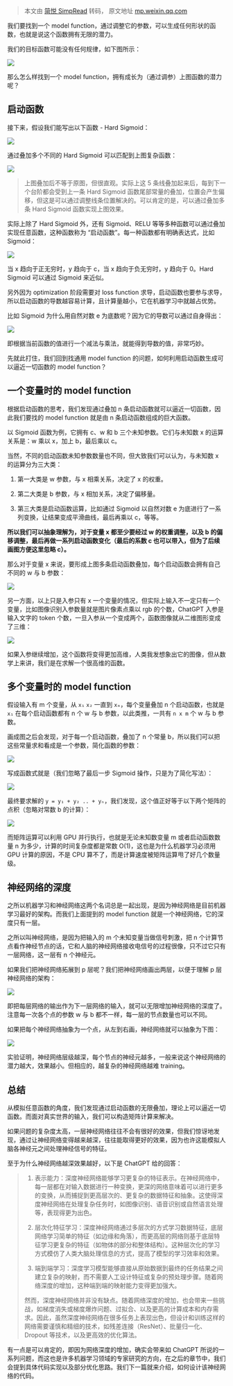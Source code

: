> 本文由 [简悦 SimpRead](http://ksria.com/simpread/) 转码， 原文地址 [mp.weixin.qq.com](https://mp.weixin.qq.com/s/oq23WpzIcJL6BVHF6LGveQ)

我们要找到一个 model function，通过调整它的参数，可以生成任何形状的函数，也就是说这个函数拥有无限的潜力。

我们的目标函数可能没有任何规律，如下图所示：

![](https://mmbiz.qpic.cn/mmbiz_png/x0iannhWUodkqzs8hPCEYAdZaicAgLn36ulbja4LicnafjV8HDdEkKfJM3tsVVEdCKkn4SjwWPxh5U4HkicUia1601A/640?wx_fmt=png&from=appmsg)

那么怎么样找到一个 model function，拥有成长为（通过调参）上图函数的潜力呢？

启动函数
----

接下来，假设我们能写出以下函数 - Hard Sigmoid：

![](https://mmbiz.qpic.cn/mmbiz_png/x0iannhWUodkqzs8hPCEYAdZaicAgLn36uzGBuYqyjzDMGZBraGFqH8WAXovhlD1jC2ic7N8DfVDgGUnIjIOnEhnQ/640?wx_fmt=png&from=appmsg)

通过叠加多个不同的 Hard Sigmoid 可以匹配到上图复杂函数：

![](https://mmbiz.qpic.cn/mmbiz_png/x0iannhWUodkqzs8hPCEYAdZaicAgLn36uwhAoKYia0T7gmNdRX0pBenAHnLibVFocdjUr6iay3p2MqA9SVPhrLgaaA/640?wx_fmt=png&from=appmsg)

> 上图叠加后不等于原图，但很直观。实际上这 5 条线叠加起来后，每到下一个台阶都会受到上一条 Hard Sigmoid 函数尾部常量的叠加，位置会产生偏移，但这是可以通过调整线条位置解决的。可以肯定的是，可以通过叠加多条 Hard Sigmoid 函数实现上图效果。

实际上除了 Hard Sigmoid 外，还有 Sigmoid、RELU 等等多种函数可以通过叠加实现任意函数，这种函数称为 “启动函数”。每一种函数都有明确表达式，比如 Sigmoid：

![](https://mmbiz.qpic.cn/mmbiz_png/x0iannhWUodkqzs8hPCEYAdZaicAgLn36uQLYPJ6vLMX6KOkv2ErHNZ8JrTjTCckm4icUcIibE1EtWHffPpM3ReOAQ/640?wx_fmt=png&from=appmsg)

当 x 趋向于正无穷时，y 趋向于 c，当 x 趋向于负无穷时，y 趋向于 0。Hard Sigmoid 可以通过 Sigmoid 来近似。

另外因为 optimization 阶段需要对 loss function 求导，启动函数也要参与求导，所以启动函数的导数越容易计算，且计算量越小，它在机器学习中就越占优势。

比如 Sigmoid 为什么用自然对数 e 为底数呢？因为它的导数可以通过自身得出：

![](https://mmbiz.qpic.cn/mmbiz_png/x0iannhWUodkqzs8hPCEYAdZaicAgLn36uboic8mbTw6qeeg5tT6W6cQxb2giceugHzjaxxux3G93PybZSMw8zUd7A/640?wx_fmt=png&from=appmsg)

即根据当前函数的值进行一个减法与乘法，就能得到导数的值，非常巧妙。

先就此打住，我们回到找通用 model function 的问题，如何利用启动函数生成可以逼近一切函数的 model function？

一个变量时的 model function
---------------------

根据启动函数的思考，我们发现通过叠加 n 条启动函数就可以逼近一切函数，因此我们要找的 model function 就是由 n 条启动函数组成的巨大函数。

以 Sigmoid 函数为例，它拥有 c、w 和 b 三个未知参数。它们与未知数 x 的运算关系是：w 乘以 x，加上 b，最后乘以 c。

当然，不同的启动函数未知参数数量也不同，但大致我们可以认为，与未知数 x 的运算分为三大类：

1.  第一大类是 w 参数，与 x 相乘关系，决定了 x 的权重。
    
2.  第二大类是 b 参数，与 x 相加关系，决定了偏移量。
    
3.  第三大类是启动函数运算，比如通过 Sigmoid 以自然对数 e 为底进行了一系列变换，让结果变成平滑曲线，最后再乘以 c，等等。
    

**所以我们可以抽象理解为，对于变量 x 都至少要经过 w 的权重调整，以及 b 的偏移调整，最后再做一系列启动函数变化（最后的系数 c 也可以带入，但为了后续画图方便这里忽略 c）。**

那么对于变量 x 来说，要形成上图多条启动函数叠加，每个启动函数会拥有自己不同的 w 与 b 参数：

![](https://mmbiz.qpic.cn/mmbiz_png/x0iannhWUodkqzs8hPCEYAdZaicAgLn36ubEPenLOBcaMdZj6VSe8XJq31V8eia0olKRjMm4kzEice0Gww8K2a4tVg/640?wx_fmt=png&from=appmsg)

另一方面，以上只是入参只有 x 一个变量的情况，但实际上输入不一定只有一个变量，比如图像识别入参数量就是图片像素点乘以 rgb 的个数，ChatGPT 入参是输入文字的 token 个数，一旦入参从一个变成两个，函数图像就从二维图形变成了三维：

![](https://mmbiz.qpic.cn/mmbiz_png/x0iannhWUodkqzs8hPCEYAdZaicAgLn36ugYFH76EnvQW2tMhvf7Bh7CicicUVoYxFb582kRZHrURuJnHic3icEe3x1w/640?wx_fmt=png&from=appmsg)

如果入参继续增加，这个函数将变得更加高维，人类我发想象出它的图像，但从数学上来讲，我们是在求解一个很高维的函数。

多个变量时的 model function
---------------------

假设输入有 m 个变量，从 `x₁` `x₂` 一直到 `xₘ`，每个变量叠加 n 个启动函数，也就是 `x₁` 在每个启动函数都有 n 个 w 与 b 参数，以此类推，一共有 `n x m` 个 w 与 b 参数。

画成图之后会发现，对于每一个启动函数，叠加了 n 个常量 b，所以我们可以把这些常量求和看成是一个参数，简化函数的参数：

![](https://mmbiz.qpic.cn/mmbiz_png/x0iannhWUodkqzs8hPCEYAdZaicAgLn36uzkgPceM9oeXbwVYV1e0Kw1PBKHxaavWwIH1Yw8SrCXlWqaDmZrGicDw/640?wx_fmt=png&from=appmsg)

写成函数式就是（我们忽略了最后一步 Sigmoid 操作，只是为了简化写法）：

![](https://mmbiz.qpic.cn/mmbiz_png/x0iannhWUodkqzs8hPCEYAdZaicAgLn36uXQzKm0YoibQm2qmdsW2fXp89syBWFU9uBYfnNiaUOKmoZOXSvbN7pBsQ/640?wx_fmt=png&from=appmsg)

最终要求解的 `y = y₁ + y₂ .. + yₙ`，我们发现，这个值正好等于以下两个矩阵的点积（忽略对常数 b 的计算）：

![](https://mmbiz.qpic.cn/mmbiz_png/x0iannhWUodkqzs8hPCEYAdZaicAgLn36uxUDuKBddENBNeiaRsREBbLDDbvNfiaEHmY2GHs6mEsfiaicmzlGc8X3Ytw/640?wx_fmt=png&from=appmsg)

而矩阵运算可以利用 GPU 并行执行，也就是无论未知数变量 m 或者启动函数数量 n 为多少，计算的时间复杂度都是常数 O(1)，这也是为什么机器学习必须用 GPU 计算的原因，不是 CPU 算不了，而是计算速度被矩阵运算甩了好几个数量级。

神经网络的深度
-------

之所以机器学习和神经网络这两个名词总是一起出现，是因为神经网络是目前机器学习最好的架构。而我们上面提到的 model function 就是一个神经网络，它的深度只有一层。

之所以叫神经网络，是因为把输入的 m 个未知变量当做信号刺激，把 n 个计算节点看作神经节点的话，它和人脑的神经网络接收电信号的过程很像，只不过它只有一层网络，这一层有 n 个神经元。

如果我们把神经网络拓展到 p 层呢？我们把神经网络画出两层，以便于理解 p 层神经网络的架构：

![](https://mmbiz.qpic.cn/mmbiz_png/x0iannhWUodkqzs8hPCEYAdZaicAgLn36u1oAoHLXfjGb3ruU0UTya4HZDj3XzcrRALhfmvmZtF0nAmyMIbce89g/640?wx_fmt=png&from=appmsg)

即把每层网络的输出作为下一层网络的输入，就可以无限增加神经网络的深度了。注意每一次各个点的参数 w 与 b 都不一样，每一层的节点数量也可以不同。

如果把每个神经网络抽象为一个点，从左到右画，神经网络就可以抽象为下图：

![](https://mmbiz.qpic.cn/mmbiz_png/x0iannhWUodkqzs8hPCEYAdZaicAgLn36utt26KyMD0CUz2qgPr0ibViaeQaTxIT91wJXro0Z0ZpjYOPQGTd3lJIlQ/640?wx_fmt=png&from=appmsg)

实验证明，神经网络层级越深，每个节点的神经元越多，一般来说这个神经网络的潜力越大，效果越小。但相应的，越复杂的神经网络越难 training。

总结
--

从模拟任意函数的角度，我们发现通过启动函数的无限叠加，理论上可以逼近一切函数。而面对真实世界的输入，我们可以构造矩阵计算来解决。

如果问题的复杂度太高，一层神经网络往往不会有很好的效果，但我们惊讶地发现，通过让神经网络变得越来越深，往往能取得更好的效果，因为也许这能模拟人脑各神经元之间处理神经信号的特征。

至于为什么神经网络越深效果越好，以下是 ChatGPT 给的回答：

> 1.  表示能力：深度神经网络能够学习更复杂的特征表示。在神经网络中，每一层都在对输入数据进行一种变换，更深的网络意味着可以进行更多的变换，从而捕捉到更高层次的、更复杂的数据特征和抽象。这使得深度神经网络在处理复杂任务时，如图像识别、语音识别或自然语言处理等，表现得更为出色。
>     
> 2.  层次化特征学习：深度神经网络通过多层次的方式学习数据特征，底层网络学习简单的特征（如边缘和角落），而更高层的网络则基于底层特征学习更复杂的特征（如物体的部分和整体结构）。这种层次化的学习方式模仿了人类大脑处理信息的方式，提高了模型的学习效率和效果。
>     
> 3.  端到端学习：深度学习模型能够直接从原始数据到最终的任务结果之间建立复杂的映射，而不需要人工设计特征或复杂的预处理步骤。随着网络深度的增加，这种端到端的映射能力变得更加强大。
>     
> 
> 然而，深度神经网络并非没有缺点。随着网络深度的增加，也会带来一些挑战，如梯度消失或梯度爆炸问题、过拟合、以及更高的计算成本和内存需求。因此，虽然深度神经网络在很多任务上表现出色，但设计和训练这样的网络需要谨慎和精细的技术，如残差连接（ResNet）、批量归一化、Dropout 等技术，以及更高效的优化算法。

有一点是可以肯定的，即因为网络深度的增加，确实会带来如 ChatGPT 所说的一系列问题，而这也是许多机器学习领域的专家研究的方向，在之后的章节中，我们会提到具体代码实现以及部分优化思路。我们下一篇就来介绍，如何设计该神经网络的代码。